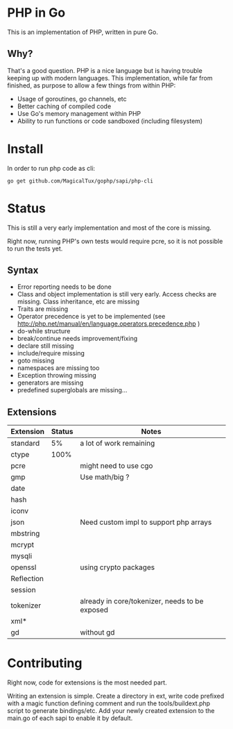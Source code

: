 # PHP in Go

This is an implementation of PHP, written in pure Go.

## Why?

That's a good question. PHP is a nice language but is having trouble keeping up with modern languages. This implementation, while far from finished, as purpose to allow a few things from within PHP:

* Usage of goroutines, go channels, etc
* Better caching of compiled code
* Use Go's memory management within PHP
* Ability to run functions or code sandboxed (including filesystem)

# Install

In order to run php code as cli:

	go get github.com/MagicalTux/gophp/sapi/php-cli

# Status

This is still a very early implementation and most of the core is missing.

Right now, running PHP's own tests would require pcre, so it is not possible to run the tests yet.

## Syntax

* Error reporting needs to be done
* Class and object implementation is still very early. Access checks are missing. Class inheritance, etc are missing
* Traits are missing
* Operator precedence is yet to be implemented (see http://php.net/manual/en/language.operators.precedence.php )
* do-while structure
* break/continue needs improvement/fixing
* declare still missing
* include/require missing
* goto missing
* namespaces are missing too
* Exception throwing missing
* generators are missing
* predefined superglobals are missing...

## Extensions

| Extension  | Status | Notes                                          |
|------------|--------|------------------------------------------------|
| standard   |     5% | a lot of work remaining                        |
| ctype      |   100% |                                                |
| pcre       |        | might need to use cgo                          |
| gmp        |        | Use math/big ?                                 |
| date       |        |                                                |
| hash       |        |                                                |
| iconv      |        |                                                |
| json       |        | Need custom impl to support php arrays         |
| mbstring   |        |                                                |
| mcrypt     |        |                                                |
| mysqli     |        |                                                |
| openssl    |        | using crypto packages                          |
| Reflection |        |                                                |
| session    |        |                                                |
| tokenizer  |        | already in core/tokenizer, needs to be exposed |
| xml*       |        |                                                |
| gd         |        | without gd                                     |

# Contributing

Right now, code for extensions is the most needed part.

Writing an extension is simple. Create a directory in ext, write code prefixed with a magic function defining comment and run the tools/buildext.php script to generate bindings/etc. Add your newly created extension to the main.go of each sapi to enable it by default.

